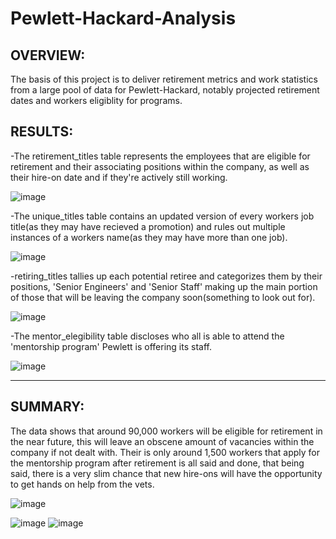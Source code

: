 # Pewlett-Hackard-Analysis
## OVERVIEW:

The basis of this project is to deliver retirement metrics and work statistics from a large pool of data for Pewlett-Hackard, notably projected retirement dates and workers eligiblity for programs.


## RESULTS:

-The retirement_titles table represents the employees that are eligible for retirement and their associating positions within the company, as well as their hire-on date and if they're actively still working.

![image](https://user-images.githubusercontent.com/105184244/182976421-5e9bfcf0-a69b-43bb-b957-869fee0986a6.png)


-The unique_titles table contains an updated version of every workers job title(as they may have recieved a promotion) and rules out multiple instances of a workers name(as they may have more than one job).

![image](https://user-images.githubusercontent.com/105184244/182975797-d39050d6-b581-4b7d-b7da-17e5c8751ee3.png)

-retiring_titles tallies up each potential retiree and categorizes them by their positions, 'Senior Engineers' and 'Senior Staff' making up the main portion of those that will be leaving the company soon(something to look out for).

![image](https://user-images.githubusercontent.com/105184244/182976726-4161a696-b4c2-4851-805a-ecba9fb16194.png)

-The mentor_elegibility table discloses who all is able to attend the 'mentorship program' Pewlett is offering its staff.

![image](https://user-images.githubusercontent.com/105184244/182977208-beff00be-c10c-4a30-aeb2-cab0b9c6d991.png)

---

## SUMMARY:

The data shows that around 90,000 workers will be eligible for retirement in the near future, this will leave an obscene amount of vacancies within the company if not dealt with. Their is only around 1,500 workers that apply for the mentorship program after retirement is all said and done, that being said, there is a very slim chance that new hire-ons will have the opportunity to get hands on help from the vets.

![image](https://user-images.githubusercontent.com/105184244/182977903-384bd410-bdaa-4706-bd71-ba6540f9f010.png)

![image](https://user-images.githubusercontent.com/105184244/182978614-c0b045a7-dbe4-4d5d-9d4e-cf6c908ac60e.png)
![image](https://user-images.githubusercontent.com/105184244/182978802-926aaa86-a22c-4f19-9876-82d52d2f9fca.png)






